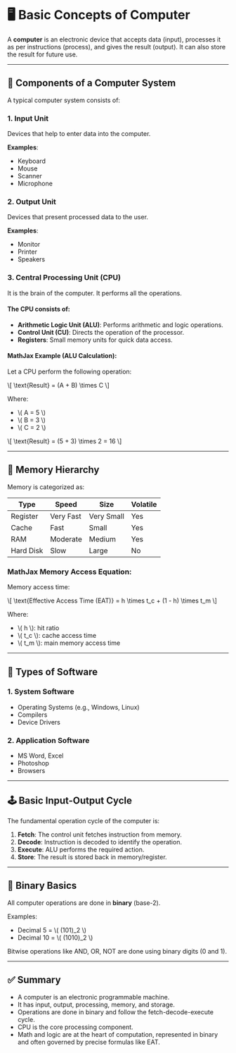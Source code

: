 # 🖥️ Basic Concepts of Computer

A **computer** is an electronic device that accepts data (input), processes it as per instructions (process), and gives the result (output). It can also store the result for future use.

---

## 🔧 Components of a Computer System

A typical computer system consists of:

### 1. Input Unit
Devices that help to enter data into the computer.

**Examples**:
- Keyboard
- Mouse
- Scanner
- Microphone

### 2. Output Unit
Devices that present processed data to the user.

**Examples**:
- Monitor
- Printer
- Speakers

### 3. Central Processing Unit (CPU)
It is the brain of the computer. It performs all the operations.

#### The CPU consists of:
- **Arithmetic Logic Unit (ALU)**: Performs arithmetic and logic operations.
- **Control Unit (CU)**: Directs the operation of the processor.
- **Registers**: Small memory units for quick data access.

#### MathJax Example (ALU Calculation):

Let a CPU perform the following operation:

\\[
\text{Result} = (A + B) \times C
\\]

Where:
- \\( A = 5 \\)
- \\( B = 3 \\)
- \\( C = 2 \\)

\\[
\text{Result} = (5 + 3) \times 2 = 16
\\]

---

## 🧠 Memory Hierarchy

Memory is categorized as:

| Type       | Speed     | Size    | Volatile |
|------------|-----------|---------|----------|
| Register   | Very Fast | Very Small | Yes     |
| Cache      | Fast      | Small     | Yes     |
| RAM        | Moderate  | Medium    | Yes     |
| Hard Disk  | Slow      | Large     | No      |

### MathJax Memory Access Equation:

Memory access time:

\\[
\text{Effective Access Time (EAT)} = h \times t_c + (1 - h) \times t_m
\\]

Where:
- \\( h \\): hit ratio
- \\( t_c \\): cache access time
- \\( t_m \\): main memory access time

---

## 💽 Types of Software

### 1. System Software
- Operating Systems (e.g., Windows, Linux)
- Compilers
- Device Drivers

### 2. Application Software
- MS Word, Excel
- Photoshop
- Browsers

---

## 🕹️ Basic Input-Output Cycle

The fundamental operation cycle of the computer is:

1. **Fetch**: The control unit fetches instruction from memory.
2. **Decode**: Instruction is decoded to identify the operation.
3. **Execute**: ALU performs the required action.
4. **Store**: The result is stored back in memory/register.

---

## 🧮 Binary Basics

All computer operations are done in **binary** (base-2).

Examples:
- Decimal 5 = \\( (101)_2 \\)
- Decimal 10 = \\( (1010)_2 \\)

Bitwise operations like AND, OR, NOT are done using binary digits (0 and 1).

---

## ✅ Summary

- A computer is an electronic programmable machine.
- It has input, output, processing, memory, and storage.
- Operations are done in binary and follow the fetch-decode-execute cycle.
- CPU is the core processing component.
- Math and logic are at the heart of computation, represented in binary and often governed by precise formulas like EAT.

